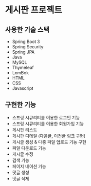 ﻿# 게시판 프로젝트

## 사용한 기술 스택
- Spring Boot 3
- Spring Security
- Spring JPA
- Java
- MySQL
- Thymeleaf
- LomBok
- HTML
- CSS
- Javascript

## 구현한 기능
- 스프링 시큐리티를 이용한 로그인 기능
- 스프링 시큐리티를 이용한 회원가입 기능
- 게시판 리스트
- 게시판 디테일 (다음글, 이전글 링크 구현)
- 게시글 생성 & 다중 파일 업로드 기능 구현
- 파일 다운로드 기능
- 게시글 수정
- 검색 기능
- 페이지 네이션 기능
- 댓글 생성
- 댓글 삭제

